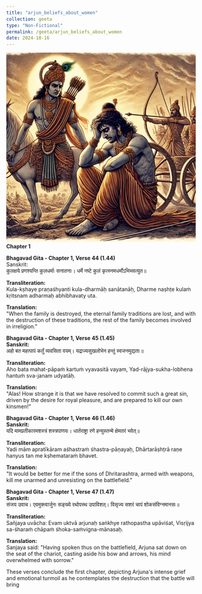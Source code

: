 ```yaml
---
title: "arjun_beliefs_about_women"
collection: geeta
type: "Non-Fictional"
permalink: /geeta/arjun_beliefs_about_women
date: 2024-10-16
---
```

![png](../images/shlok_1_44_1_47.webp)
**Chapter 1**      

**Bhagavad Gita - Chapter 1, Verse 44 (1.44)**      
Sanskrit:      
कुलक्षये प्रणश्यन्ति कुलधर्माः सनातनाः।
धर्मे नष्टे कुलं कृत्स्नमधर्मोऽभिभवत्युत॥

**Transliteration:**      
Kula-kṣhaye praṇaśhyanti kula-dharmāḥ sanātanāḥ,
Dharme naṣhṭe kulaṁ kṛitsnam adharmaḥ abhibhavaty uta.

**Translation:**        
"When the family is destroyed, the eternal family traditions are lost, and with the destruction of these traditions, the rest of the family becomes involved in irreligion."

**Bhagavad Gita - Chapter 1, Verse 45 (1.45)**       
**Sanskrit:**      
अहो बत महत्पापं कर्तुं व्यवसिता वयम्।
यद्राज्यसुखलोभेन हन्तुं स्वजनमुद्यताः॥

**Transliteration:**      
Aho bata mahat-pāpaṁ kartuṁ vyavasitā vayam,
Yad-rājya-sukha-lobhena hantuṁ sva-janam udyatāḥ.

**Translation:**      
"Alas! How strange it is that we have resolved to commit such a great sin, driven by the desire for royal pleasure, and are prepared to kill our own kinsmen!"
      
**Bhagavad Gita - Chapter 1, Verse 46 (1.46)**        
**Sanskrit:**      
यदि मामप्रतीकारमशस्त्रं शस्त्रपाणयः।
धार्तराष्ट्रा रणे हन्युस्तन्मे क्षेमतरं भवेत्॥

**Transliteration:**      
Yadi mām apratīkāram aśhastraṁ śhastra-pāṇayaḥ,
Dhārtarāṣhṭrā raṇe hanyus tan me kṣhemataraṁ bhavet.

**Translation:**      
"It would be better for me if the sons of Dhritarashtra, armed with weapons, kill me unarmed and unresisting on the battlefield."         

**Bhagavad Gita - Chapter 1, Verse 47 (1.47)**        
**Sanskrit:**      
संजय उवाच।
एवमुक्त्वार्जुनः सङ्ख्ये रथोपस्थ उपाविशत्।
विसृज्य सशरं चापं शोकसंविग्नमानसः॥

**Transliteration:**       
Sañjaya uvācha:
Evam uktvā arjunaḥ saṅkhye rathopastha upāviśat,
Visṛijya sa-śharaṁ chāpaṁ śhoka-saṁvigna-mānasaḥ.

**Translation:**          
Sanjaya said: "Having spoken thus on the battlefield, Arjuna sat down on the seat of the chariot, casting aside his bow and arrows, his mind overwhelmed with sorrow."

These verses conclude the first chapter, depicting Arjuna's intense grief and emotional turmoil as he contemplates the destruction that the battle will bring
